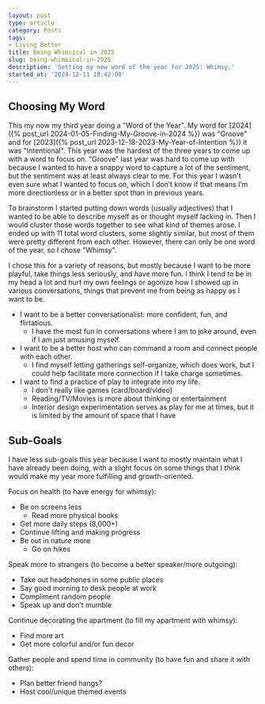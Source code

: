 ```yaml
---
layout: post
type: article
category: Posts
tags:
- Living Better
title: Being Whimsical in 2025
slug: being-whimsical-in-2025
description: 'Setting my new word of the year for 2025: Whimsy.'
started_at: '2024-12-11 18:42:00'
---
```


## Choosing My Word

This my now my third year doing a "Word of the Year". My word for [2024]({% post_url 2024-01-05-Finding-My-Groove-in-2024 %}) was "Groove" and for [2023]({% post_url 2023-12-18-2023-My-Year-of-Intention %}) it was "Intentional". This year was the hardest of the three years to come up with a word to focus on. "Groove" last year was hard to come up with because I wanted to have a snappy word to capture a lot of the sentiment, but the sentiment was at least always clear to me. For this year I wasn't even sure what I wanted to focus on, which I don’t know if that means I’m more directionless or in a better spot than in previous years.

To brainstorm I started putting down words (usually adjectives) that I wanted to be able to describe myself as or thought myself lacking in. Then I would cluster those words together to see what kind of themes arose. I ended up with 11 total word clusters, some slightly similar, but most of them were pretty different from each other. However, there can only be one word of the year, so I chose "Whimsy".

I chose this for a variety of reasons, but mostly because I want to be more playful, take things less seriously, and have more fun. I think I tend to be in my head a lot and hurt my own feelings or agonize how I showed up in various conversations, things that prevent me from being as happy as I want to be.
* I want to be a better conversationalist: more confident, fun, and flirtatious.
    * I have the most fun in conversations where I am to joke around, even if I am just amusing myself.
* I want to be a better host who can command a room and connect people with each other.
    * I find myself letting gatherings self-organize, which does work, but I could help facilitate more connection if I take charge sometimes.
* I want to find a practice of play to integrate into my life.
    * I don't really like games (card/board/video)
    * Reading/TV/Movies is more about thinking or entertainment
    * Interior design experimentation serves as play for me at times, but it is limited by the amount of space that I have

## Sub-Goals

I have less sub-goals this year because I want to mostly maintain what I have already been doing, with a slight focus on some things that I think would make my year more fulfilling and growth-oriented.

Focus on health (to have energy for whimsy):
* Be on screens less
    * Read more physical books
* Get more daily steps (8,000+)
* Continue lifting and making progress
* Be out in nature more
    * Go on hikes

Speak more to strangers (to become a better speaker/more outgoing):
* Take out headphones in some public places
* Say good morning to desk people at work
* Compliment random people
* Speak up and don’t mumble

Continue decorating the apartment (to fill my apartment with whimsy):
* Find more art
* Get more colorful and/or fun decor

Gather people and spend time in community (to have fun and share it with others):
* Plan better friend hangs?
* Host cool/unique themed events